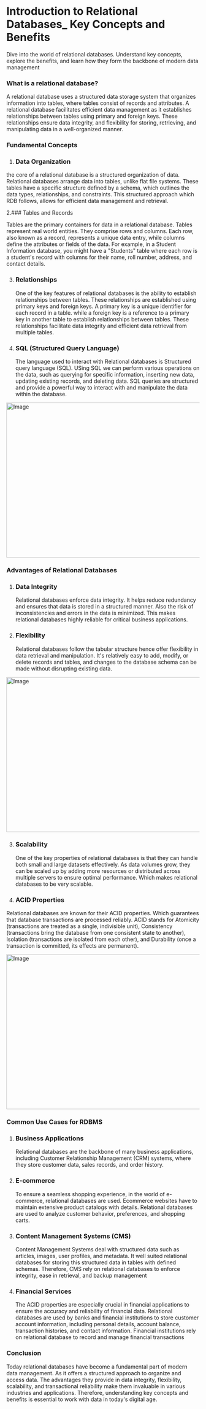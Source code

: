 # Introduction to Relational Databases\_ Key Concepts and Benefits

Dive into the world of relational databases. Understand key concepts, explore the benefits, and learn how they form the backbone of modern data management

### What is a relational database?

A relational database uses a structured data storage system that organizes information into tables, where tables consist of records and attributes. A relational database facilitates efficient data management as it establishes relationships between tables using primary and foreign keys. These relationships ensure data integrity, and flexibility for storing, retrieving, and manipulating data in a well-organized manner.

### Fundamental Concepts

1. ### Data Organization

the core of a relational database is a structured organization of data. Relational databases arrange data into tables, unlike flat file systems. These tables have a specific structure defined by a schema, which outlines the data types, relationships, and constraints. This structured approach which RDB follows, allows for efficient data management and retrieval.

2.### Tables and Records

   Tables are the primary containers for data in a relational database. Tables represent real world entities. They comprise rows and columns. Each row, also known as a record, represents a unique data entry, while columns define the attributes or fields of the data. For example, in a Student Information database, you might have a "Students" table where each row is a student's record with columns for their name, roll number, address, and contact details.

3. ### Relationships

   One of the key features of relational databases is the ability to establish relationships between tables. These relationships are established using primary keys and foreign keys. A primary key is a unique identifier for each record in a table. while a foreign key is a reference to a primary key in another table to establish relationships between tables. These relationships facilitate data integrity and efficient data retrieval from multiple tables.

4. ### SQL (Structured Query Language)

   The language used to interact with Relational databases is Structured query language (SQL). USing SQL we can perform various operations on the data, such as querying for specific information, inserting new data, updating existing records, and deleting data. SQL queries are structured and provide a powerful way to interact with and manipulate the data within the database.

 <Image src="/Website/public/b1img1.png" width="718" height="404" alt="Image" />

### Advantages of Relational Databases

1. ### Data Integrity

   Relational databases enforce data integrity. It helps reduce redundancy and ensures that data is stored in a structured manner. Also the risk of inconsistencies and errors in the data is minimized. This makes relational databases highly reliable for critical business applications.

2. ### Flexibility

   Relational databases follow the tabular structure hence offer flexibility in data retrieval and manipulation. It's relatively easy to add, modify, or delete records and tables, and changes to the database schema can be made without disrupting existing data.

<Image src="/Website/public/b1img2.webp" width="718" height="404" alt="Image" />

3. ### Scalability

   One of the key properties of relational databases is that they can handle both small and large datasets effectively. As data volumes grow, they can be scaled up by adding more resources or distributed across multiple servers to ensure optimal performance. Which makes relational databases to be very scalable.

4. ### ACID Properties

Relational databases are known for their ACID properties. Which guarantees that database transactions are processed reliably. ACID stands for Atomicity (transactions are treated as a single, indivisible unit), Consistency (transactions bring the database from one consistent state to another), Isolation (transactions are isolated from each other), and Durability (once a transaction is committed, its effects are permanent).

<Image src="/Website/public/Picture1.png" width="718" height="404" alt="Image" />

### Common Use Cases for RDBMS

1. ### Business Applications

   Relational databases are the backbone of many business applications, including Customer Relationship Management (CRM) systems, where they store customer data, sales records, and order history.

2. ### E-commerce

   To ensure a seamless shopping experience, in the world of e-commerce, relational databases are used. Ecommerce websites have to maintain extensive product catalogs with details. Relational databases are used to analyze customer behavior, preferences, and shopping carts.

3. ### Content Management Systems (CMS)

   Content Management Systems deal with structured data such as articles, images, user profiles, and metadata. It well suited relational databases for storing this structured data in tables with defined schemas. Therefore, CMS rely on relational databases to enforce integrity, ease in retrieval, and backup management

4. ### Financial Services

   The ACID properties are especially crucial in financial applications to ensure the accuracy and reliability of financial data. Relational databases are used by banks and financial institutions to store customer account information, including personal details, account balance, transaction histories, and contact information. Financial institutions rely on relational database to record and manage financial transactions

### Conclusion

Today relational databases have become a fundamental part of modern data management. As it offers a structured approach to organize and access data. The advantages they provide in data integrity, flexibility, scalability, and transactional reliability make them invaluable in various industries and applications. Therefore, understanding key concepts and benefits is essential to work with data in today's digital age.
